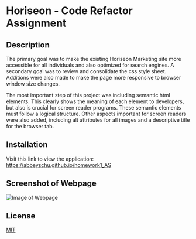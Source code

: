# Horiseon - Code Refactor Assignment

## Description
The primary goal was to make the existing Horiseon Marketing site more accessible for all individuals and also optimized for search engines. A secondary goal was to review and consolidate the css style sheet. Additions were also made to make the page more responsive to browser window size changes.

The most important step of this project was including semantic html elements. This clearly shows the meaning of each element to developers, but also is crucial for screen reader programs. These semantic elements must follow a logical structure. Other aspects important for screen readers were also added, including alt attributes for all images and a descriptive title for the browser tab. 

## Installation

Visit this link to view the application: https://abbeyschu.github.io/homework1_AS

## Screenshot of Webpage

![Image of Webpage](https://github.com/abbeyschu/homework1_AS/raw/main/HoriseonScreenshot.png)


## License 

[MIT](https://github.com/abbeyschu/homework1_AS/raw/main/license.txt)